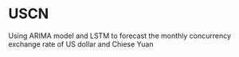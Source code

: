 # USCN
Using ARIMA model and LSTM to forecast the monthly concurrency exchange rate of US dollar and Chiese Yuan

